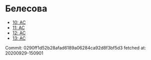 # Белесова
- [10: AC](10.md)
- [11: AC](11.md)
- [12: AC](12.md)
- [13: AC](13.md)

Commit: 0290ff1d52b28afad6189a06284ca92d8f3bf5d3
 fetched at: 20200929-150901
